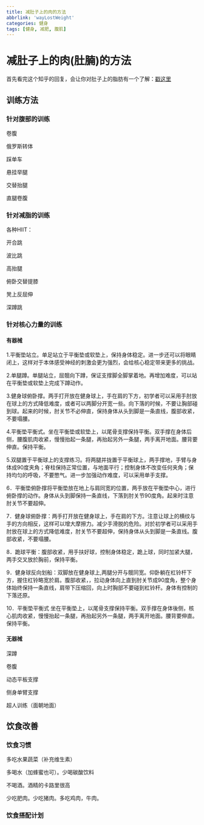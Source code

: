```yaml
---
title: 减肚子上的肉的方法
abbrlink: 'wayLostWeight'
categories: 健身
tags: [健身, 减肥, 腹肌]
---
```

# 减肚子上的肉(肚腩)的方法

首先看完这个知乎的回复，会让你对肚子上的脂肪有一个了解：[戳这里](https://www.zhihu.com/question/21329718)

## 训练方法

### 针对腹部的训练

卷腹

俄罗斯转体

踩单车

悬挂举腿

交替抬腿

直腿卷腹

### 针对减脂的训练

各种HIIT：

开合跳

波比跳

高抬腿

俯卧交替提膝

凳上反屈伸

深蹲跳

### 针对核心力量的训练

#### 有器械

1.平衡垫站立。单足站立于平衡垫或软垫上，保持身体稳定。进一步还可以将眼睛闭上，这样对于本体感受神经的刺激会更为强烈，会给核心稳定带来更多的挑战。

2.单腿蹲。单腿站立，屈髋向下蹲，保证支撑脚全脚掌着地。再增加难度，可以站在平衡垫或软垫上完成下蹲动作。

3.健身球俯卧撑。两手打开放在健身球上，手在肩的下方，初学者可以采用手肘放在球上的方式降低难度，或者可以两脚分开宽一些。向下落的时候，不要让胸部碰到球。起来的时候，肘关节不必伸直，保持身体从头到脚是一条直线，腹部收紧，不要塌腰。

4.平衡垫平衡式。坐在平衡垫或软垫上，以尾骨支撑保持平衡。双手撑在身体后侧，腰腹肌肉收紧，慢慢抬起一条腿，再抬起另外一条腿，两手离开地面。腰背要伸直。保持平衡。

5.双腿置于平衡球上的支撑练习。将两腿并拢置于平衡球上，两手撑地，手臂与身体成90度夹角；脊柱保持正常位置，与地面平行；控制身体不改变任何夹角；保持均匀的呼吸，不要憋气。进一步加强动作难度，可以采用单手支撑。

6．平衡垫俯卧撑将平衡垫放在地上与肩同宽的位置，两手放在平衡垫中心，进行俯卧撑的动作。身体从头到脚保持一条直线，下落到肘关节90度角。起来时注意肘关节不要超伸。

7．健身球俯卧撑：两手打开放在健身球上，手在肩的下方。注意让球上的横纹与手的方向相反，这样可以增大摩擦力。减少手滑脱的危险。对於初学者可以采用手肘放在球上的方式降低难度，肘关节不要超伸，保持身体从头到脚是一条直线。腹部收紧，不要塌腰。

8．跪球平衡：腹部收紧，用手扶好球，控制身体稳定，跪上球，同时加紧大腿，两手交叉放於胸前，保持平衡。

9．健身球反向划船：双脚放在健身球上,两腿分开与髋同宽。仰卧躺在杠铃杆下方，握住杠铃略宽於肩。腹部收紧，，拉动身体向上直到肘关节成90度角，整个身体始终保持一条直线，肩带下压缩回，向上时胸部不要碰到杠铃杆。身体有控制的下落还原。

10．平衡垫平衡式 坐在平衡垫上，以尾骨支撑保持平衡。双手撑在身体後侧，核心肌肉收紧，慢慢抬起一条腿，再抬起另外一条腿，两手离开地面。腰背要伸直。保持平衡。

#### 无器械

深蹲

卷腹

动态平板支撑

侧身单臂支撑

超人训练（面朝地面）

## 饮食改善

### 饮食习惯

多吃水果蔬菜（补充维生素）

多喝水（加蜂蜜也可）。少喝碳酸饮料

不喝酒。酒精的卡路里很高

少吃肥肉。少吃猪肉。多吃鸡肉，牛肉。

### 饮食搭配计划

